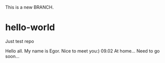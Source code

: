 This is a new BRANCH.
# hello-world
Just test repo

Hello all. My name is Egor. Nice to meet you:)
09.02 At home...
Need to go soon...
